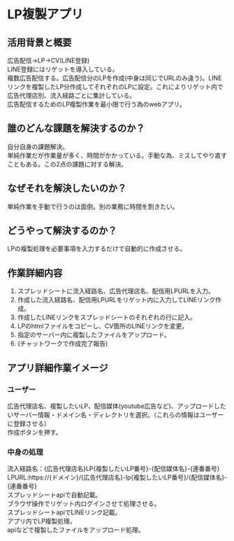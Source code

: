 # LP複製アプリ
## 活用背景と概要
広告配信→LP→CV(LINE登録)<br>
LINE登録にはリゲットを導入している。<br>
複数広告配信する。広告配信分のLPを作成(中身は同じでURLのみ違う)。LINEリンクを複製したLP分作成してそれぞれのLPに設定。これによりリゲット内で広告代理店別、流入経路ごとに集計している。<br>
広告配信するためのLP複製作業を最小限で行う為のwebアプリ。
## 誰のどんな課題を解決するのか？
自分自身の課題解決。<br>
単純作業だが作業量が多く、時間がかかっている。手動な為、ミスしてやり直すこともある。この2点の課題に対する解決。
## なぜそれを解決したいのか？
単純作業を手動で行うのは面倒。別の業務に時間を割きたい。
## どうやって解決するのか？
LPの複製処理を必要事項を入力するだけで自動的に作成させる。
## 作業詳細内容
1. スプレッドシートに流入経路名、広告代理店名、配信用LPURLを入力。
2. 作成した流入経路名、配信用LPURLをリゲット内に入力してLINEリンク作成。
3. 作成したLINEリンクをスプレッドシートのそれぞれの行に記入。
4. LPのhtmlファイルをコピーし、CV箇所のLINEリンクを変更。
5. 指定のサーバー内に複製したファイルをアップロード。
6. (チャットワークで作成完了報告)
## アプリ詳細作業イメージ
### ユーザー
広告代理店名、複製したいLP、配信媒体(youtube広告など)、アップロードしたいサーバー情報・ドメイン名・ディレクトリを選択。（これらの情報はユーザーに登録させる）<br>
作成ボタンを押す。
### 中身の処理
流入経路名：{広告代理店名}LP{複製したいLP番号}-{配信媒体名}-{連番番号}<br>
LPURL:https://{ドメイン}/{広告代理店名}-lp{複製したいLP番号}/{配信媒体名}-{連番番号}<br>
スプレッドシートapiで自動記載。<br>
ブラウザ操作でリゲット内ログインさせて処理させる。<br>
スプレッドシートapiでLINEリンク記載。<br>
アプリ内でLP複製処理。<br>
apiなどで複製したファイルをアップロード処理。